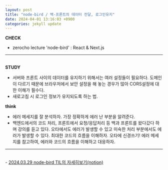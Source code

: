 ```yaml
---
layout: post
title: "node-bird / 백-프론트의 데이터 전달, 로그인유지"
date: 2024-04-01 13:16:03 +0900
categories: jekyll update
---
```


<b>CHECK</b>

- zerocho lecture 'node-bird' : React & Next.js
  <br>

---

<br>
<b> STUDY </b>

- 서버와 프론트 사이의 데이터를 유지하기 위해서는 여러 설정들이 필요하다. 도메인이 다르기 때문에 브라우저에서 보안 설정을 해 놓는 경우가 많아 CORS설정에 대한 이해가 필수다. 
- 새로고침 시 로그인 정보가 유지되도록 하는 법.
  <br>

<b> think </b>

- 에러 메세지를 잘 분석하자. 가장 정확하게 에러 난 부분을 알려준다.
- 백엔드에서의 코드 처리, 프론트에서 요청/응답처리 등 백과 프론트를 왔다갔다 하며 강의를 듣고 있다. 오타에서도 에러가 발생할 수 있고 미숙한 처리 부분에서도 에러가 발생할 수 있다. 최대한 코드의 흐름을 이해하자. 오타에 신경쓰기! 에러 메세지를 참고하여, 에러와 코드의 흐름을 이해하고 대응하자. 
  <br>

---

<br>
- <a href='https://www.notion.so/fun-blog/MySQL-e9176c509668470aac1bc1eb836ee40f' target="_blank" rel="noreferrer noopener">2024.03.29 node-bird TIL의 자세히보기(notion)</a>
